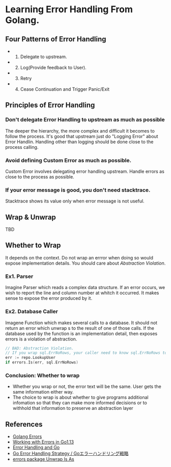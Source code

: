 # Learning Error Handling From Golang.

## Four Patterns of Error Handling

- 1. Delegate to upstream.
- 2. Log(Provide feedback to User).
- 3. Retry
- 4. Cease Continuation and Trigger Panic/Exit


## Principles of Error Handling
### Don't delegate Error Handling to upstream as much as possible

The deeper the hierarchy, the more complex and difficult it becomes to follow the process. 
It's good that upstream just do "Logging Error" about Error Handlin. 
Handling other than logging should be done close to the process calling.


### Avoid defining Custom Error as much as possible.
Custom Error involves delegating error handling upstream. Handle errors as close to the process as possible.

### If your error message is good, you don't need stacktrace. 
Stacktrace shows its value only when error message is not useful. 

## Wrap & Unwrap
TBD

## Whether to Wrap
It depends on the context. Do not wrap an errror when doing so would expose implementation details. You should care about *Abstraction Violation*.

### Ex1. Parser
Imagine Parser which reads a complex data structure. If an error occurs, we wish to report the line and column number at whitch it occurred. It makes sense to expose the error produced by it.

### Ex2. Database Caller
Imagene Function which makes several calls to a database. It should not return an error which unwrap s to the result of one of those calls. If the database used by the function is an implementation detail, then exposes errors is a violation of abstraction. 

``` go:bad_example.go
// BAD: Abstraction Violation.
// If you wrap sql.ErrNoRows, your caller need to know sql.ErrNoRows to handle the error.
err := repo.LookupUser
if errors.Is(err, sql.ErrNoRows)
```

### Conclusion: Whether to wrap
- Whether you wrap or not, the error text will be the same. User gets the same information either way.
- The choice to wrap is about whether to give programs additional infomation so that they can make more informed decisions or to withhold that information to preserve an abstraction layer

## References
- [Golang Errors](https://earthly.dev/blog/golang-errors/)
- [Working with Errors in Go1.13](https://go.dev/blog/go1.13-errors)
- [Error Handling and Go](https://go.dev/blog/error-handling-and-go)
- [Go Error Handling Strategy / Goエラーハンドリング戦略](https://zenn.dev/nobonobo/articles/0b722c9c2b18d5#%E3%82%A8%E3%83%A9%E3%83%BC%E3%83%8F%E3%83%B3%E3%83%89%E3%83%AA%E3%83%B3%E3%82%B0%E3%81%AE%EF%BC%94%E7%A8%AE)
- [errors package Unwrap Is As](https://debimate.jp/2021/12/14/)
